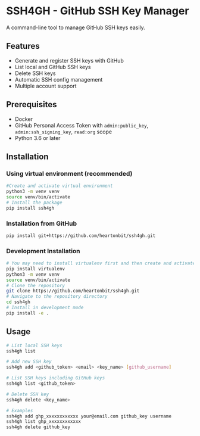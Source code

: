 # SSH4GH - GitHub SSH Key Manager

A command-line tool to manage GitHub SSH keys easily.

## Features

- Generate and register SSH keys with GitHub
- List local and GitHub SSH keys
- Delete SSH keys
- Automatic SSH config management
- Multiple account support

## Prerequisites

- Docker
- GitHub Personal Access Token with `admin:public_key`, `admin:ssh_signing_key`, `read:org` scope
- Python 3.6 or later

## Installation

### Using virtual environment (recommended)

```bash
#Create and activate virtual environment
python3 -m venv venv
source venv/bin/activate
# Install the package
pip install ssh4gh
```

### Installation from GitHub

```bash
pip install git+https://github.com/heartonbit/ssh4gh.git
```

### Development Installation

```bash
# You may need to install virtualenv first and then create and activate virtual environment
pip install virtualenv
python3 -m venv venv
source venv/bin/activate
# Clone the repository
git clone https://github.com/heartonbit/ssh4gh.git
# Navigate to the repository directory
cd ssh4gh
# Install in development mode
pip install -e .
```

## Usage

```bash
# List local SSH keys
ssh4gh list

# Add new SSH key
ssh4gh add <github_token> <email> <key_name> [github_username]

# List SSH keys including GitHub keys
ssh4gh list <github_token>

# Delete SSH key
ssh4gh delete <key_name>

# Examples
ssh4gh add ghp_xxxxxxxxxxxx your@email.com github_key username
ssh4gh list ghp_xxxxxxxxxxxx
ssh4gh delete github_key

```

